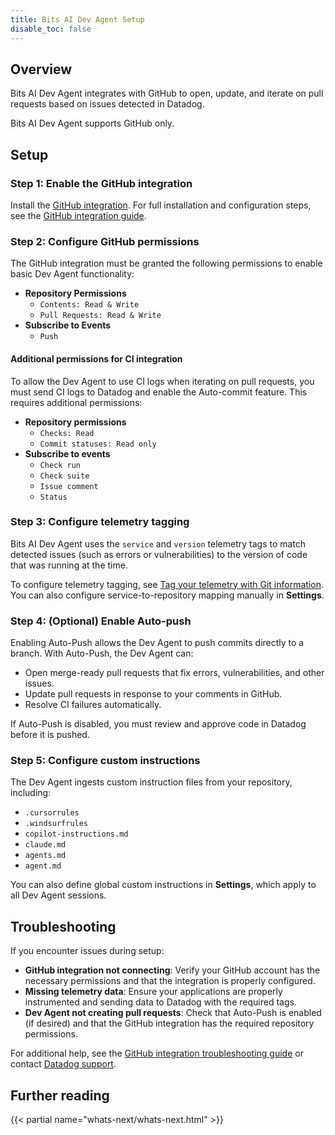 ```yaml
---
title: Bits AI Dev Agent Setup
disable_toc: false
---
```


## Overview

Bits AI Dev Agent integrates with GitHub to open, update, and iterate on pull requests based on issues detected in Datadog.  

<div class="alert alert-info">Bits AI Dev Agent supports GitHub only.</div>

## Setup

### Step 1: Enable the GitHub integration

Install the [GitHub integration][5]. For full installation and configuration steps, see the [GitHub integration guide][6].

### Step 2: Configure GitHub permissions

The GitHub integration must be granted the following permissions to enable basic Dev Agent functionality:

- **Repository Permissions**
  - `Contents: Read & Write`
  - `Pull Requests: Read & Write`
- **Subscribe to Events**
  - `Push`

#### Additional permissions for CI integration

To allow the Dev Agent to use CI logs when iterating on pull requests, you must send CI logs to Datadog and enable the Auto-commit feature. This requires additional permissions:  

- **Repository permissions**  
  - `Checks: Read`  
  - `Commit statuses: Read only`  
- **Subscribe to events**  
  - `Check run`  
  - `Check suite`  
  - `Issue comment`  
  - `Status`  

### Step 3: Configure telemetry tagging

Bits AI Dev Agent uses the `service` and `version` telemetry tags to match detected issues (such as errors or vulnerabilities) to the version of code that was running at the time.  

To configure telemetry tagging, see [Tag your telemetry with Git information][7]. You can also configure service-to-repository mapping manually in **Settings**.

### Step 4: (Optional) Enable Auto-push

Enabling Auto-Push allows the Dev Agent to push commits directly to a branch. With Auto-Push, the Dev Agent can:  
- Open merge-ready pull requests that fix errors, vulnerabilities, and other issues.  
- Update pull requests in response to your comments in GitHub.  
- Resolve CI failures automatically.  

If Auto-Push is disabled, you must review and approve code in Datadog before it is pushed. 

### Step 5: Configure custom instructions

The Dev Agent ingests custom instruction files from your repository, including:  

- `.cursorrules`  
- `.windsurfrules`  
- `copilot-instructions.md`  
- `claude.md`  
- `agents.md`  
- `agent.md`  

You can also define global custom instructions in **Settings**, which apply to all Dev Agent sessions.  

## Troubleshooting

If you encounter issues during setup:

- **GitHub integration not connecting**: Verify your GitHub account has the necessary permissions and that the integration is properly configured.
- **Missing telemetry data**: Ensure your applications are properly instrumented and sending data to Datadog with the required tags.
- **Dev Agent not creating pull requests**: Check that Auto-Push is enabled (if desired) and that the GitHub integration has the required repository permissions.

For additional help, see the [GitHub integration troubleshooting guide][9] or contact [Datadog support][10].

## Further reading

{{< partial name="whats-next/whats-next.html" >}}

[1]: /error_tracking
[2]: /security/code_security  
[3]: /profiler/
[4]: /tests/
[5]: https://app.datadoghq.com/integrations/github
[6]: /integrations/github/
[7]: /integrations/guide/source-code-integration/?tab=go#tag-your-telemetry-with-git-information
[8]: https://app.datadoghq.com/metric/summary
[9]: /integrations/github/#troubleshooting
[10]: /help/
